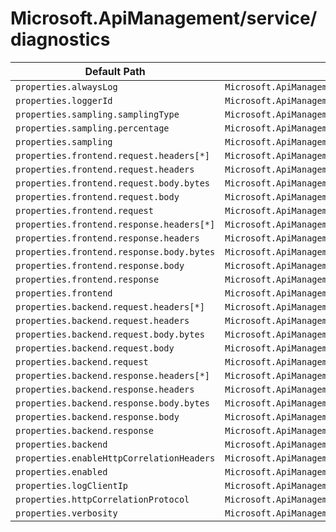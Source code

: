 # Microsoft.ApiManagement/service/diagnostics

| Default Path | Alias |
|---|---|
| `properties.alwaysLog` | `Microsoft.ApiManagement/service/diagnostics/alwaysLog` |
| `properties.loggerId` | `Microsoft.ApiManagement/service/diagnostics/loggerId` |
| `properties.sampling.samplingType` | `Microsoft.ApiManagement/service/diagnostics/sampling.samplingType` |
| `properties.sampling.percentage` | `Microsoft.ApiManagement/service/diagnostics/sampling.percentage` |
| `properties.sampling` | `Microsoft.ApiManagement/service/diagnostics/sampling` |
| `properties.frontend.request.headers[*]` | `Microsoft.ApiManagement/service/diagnostics/frontend.request.headers[*]` |
| `properties.frontend.request.headers` | `Microsoft.ApiManagement/service/diagnostics/frontend.request.headers` |
| `properties.frontend.request.body.bytes` | `Microsoft.ApiManagement/service/diagnostics/frontend.request.body.bytes` |
| `properties.frontend.request.body` | `Microsoft.ApiManagement/service/diagnostics/frontend.request.body` |
| `properties.frontend.request` | `Microsoft.ApiManagement/service/diagnostics/frontend.request` |
| `properties.frontend.response.headers[*]` | `Microsoft.ApiManagement/service/diagnostics/frontend.response.headers[*]` |
| `properties.frontend.response.headers` | `Microsoft.ApiManagement/service/diagnostics/frontend.response.headers` |
| `properties.frontend.response.body.bytes` | `Microsoft.ApiManagement/service/diagnostics/frontend.response.body.bytes` |
| `properties.frontend.response.body` | `Microsoft.ApiManagement/service/diagnostics/frontend.response.body` |
| `properties.frontend.response` | `Microsoft.ApiManagement/service/diagnostics/frontend.response` |
| `properties.frontend` | `Microsoft.ApiManagement/service/diagnostics/frontend` |
| `properties.backend.request.headers[*]` | `Microsoft.ApiManagement/service/diagnostics/backend.request.headers[*]` |
| `properties.backend.request.headers` | `Microsoft.ApiManagement/service/diagnostics/backend.request.headers` |
| `properties.backend.request.body.bytes` | `Microsoft.ApiManagement/service/diagnostics/backend.request.body.bytes` |
| `properties.backend.request.body` | `Microsoft.ApiManagement/service/diagnostics/backend.request.body` |
| `properties.backend.request` | `Microsoft.ApiManagement/service/diagnostics/backend.request` |
| `properties.backend.response.headers[*]` | `Microsoft.ApiManagement/service/diagnostics/backend.response.headers[*]` |
| `properties.backend.response.headers` | `Microsoft.ApiManagement/service/diagnostics/backend.response.headers` |
| `properties.backend.response.body.bytes` | `Microsoft.ApiManagement/service/diagnostics/backend.response.body.bytes` |
| `properties.backend.response.body` | `Microsoft.ApiManagement/service/diagnostics/backend.response.body` |
| `properties.backend.response` | `Microsoft.ApiManagement/service/diagnostics/backend.response` |
| `properties.backend` | `Microsoft.ApiManagement/service/diagnostics/backend` |
| `properties.enableHttpCorrelationHeaders` | `Microsoft.ApiManagement/service/diagnostics/enableHttpCorrelationHeaders` |
| `properties.enabled` | `Microsoft.ApiManagement/service/diagnostics/enabled` |
| `properties.logClientIp` | `Microsoft.ApiManagement/service/diagnostics/logClientIp` |
| `properties.httpCorrelationProtocol` | `Microsoft.ApiManagement/service/diagnostics/httpCorrelationProtocol` |
| `properties.verbosity` | `Microsoft.ApiManagement/service/diagnostics/verbosity` |

